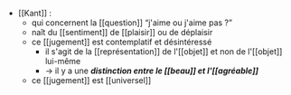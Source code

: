 - [[Kant]] : 
	- qui concernent la [[question]] “j'aime ou j'aime pas ?”
	- naît du [[sentiment]] de [[plaisir]] ou de déplaisir
    - ce [[jugement]] est contemplatif et désintéressé
      - il s'agit de la [[représentation]] de l'[[objet]] et non de l'[[objet]] lui-même
      - → il y a une ***distinction entre le [[beau]] et l'[[agréable]]***
    - ce [[jugement]] est [[universel]]